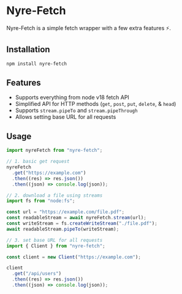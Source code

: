 # Nyre-Fetch

Nyre-Fetch is a simple fetch wrapper with a few extra features ⚡️.

## Installation

```bash
npm install nyre-fetch
```

## Features

- Supports everything from node v18 fetch API
- Simplified API for HTTP methods (`get`, `post`, `put`, `delete`, & `head`)
- Supports `stream.pipeTo` and `stream.pipeThrough`
- Allows setting base URL for all requests

## Usage

```js
import nyreFetch from "nyre-fetch";

// 1. basic get request
nyreFetch
  .get("https://example.com")
  .then((res) => res.json())
  .then((json) => console.log(json));

// 2. download a file using streams
import fs from "node:fs";

const url = "https://example.com/file.pdf";
const readableStream = await nyreFetch.stream(url);
const writeStream = fs.createWriteStream("./file.pdf");
await readableStream.pipeTo(writeStream);

// 3. set base URL for all requests
import { Client } from "nyre-fetch";

const client = new Client("https://example.com");

client
  .get("/api/users")
  .then((res) => res.json())
  .then((json) => console.log(json));
```